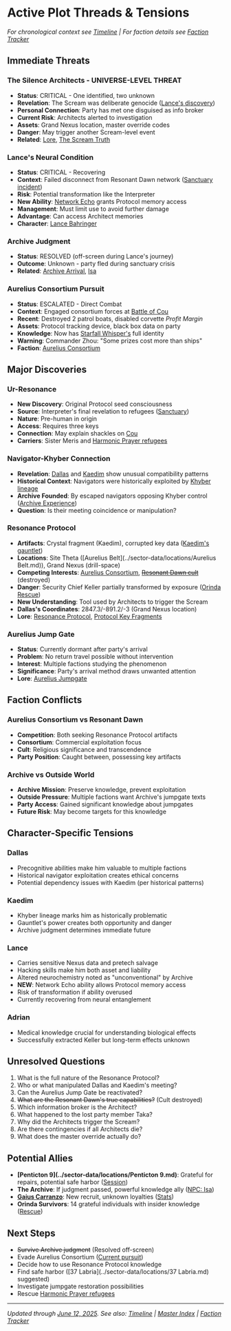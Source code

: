 # Active Plot Threads & Tensions

*For chronological context see [Timeline](../TIMELINE.md) | For faction details see [Faction Tracker](../FACTION-TRACKER.md)*

## Immediate Threats

### The Silence Architects - UNIVERSE-LEVEL THREAT
- **Status**: CRITICAL - One identified, two unknown
- **Revelation**: The Scream was deliberate genocide ([Lance's discovery](../sessions/2025-06-12-lances-psychonaut-journey.md))
- **Personal Connection**: Party has met one disguised as info broker
- **Current Risk**: Architects alerted to investigation
- **Assets**: Grand Nexus location, master override codes
- **Danger**: May trigger another Scream-level event
- **Related**: [Lore](../../cross-sector/factions/silence-architects.md), [The Scream Truth](../../cross-sector/lore/the-scream-truth.md)

### Lance's Neural Condition
- **Status**: CRITICAL - Recovering
- **Context**: Failed disconnect from Resonant Dawn network ([Sanctuary incident](../sessions/2025-05-30-resonant-dawn-sanctuary.md))
- **Risk**: Potential transformation like the Interpreter
- **New Ability**: [Network Echo](../abilities/network-echo.md) grants Protocol memory access
- **Management**: Must limit use to avoid further damage
- **Advantage**: Can access Architect memories
- **Character**: [Lance Bahringer](../party/lance-bahringer.md)

### Archive Judgment
- **Status**: RESOLVED (off-screen during Lance's journey)
- **Outcome**: Unknown - party fled during sanctuary crisis
- **Related**: [Archive Arrival](../sessions/2025-05-01-archive-arrival.md), [Isa](../characters/isa-archive-authority.md)

### Aurelius Consortium Pursuit
- **Status**: ESCALATED - Direct Combat
- **Context**: Engaged consortium forces at [Battle of Cou](../sessions/2025-06-12-cou-approach-battle.md)
- **Recent**: Destroyed 2 patrol boats, disabled corvette *Profit Margin*
- **Assets**: Protocol tracking device, black box data on party
- **Knowledge**: Now has [Starfall Whisper's](../party/starfall-whisper.md) full identity
- **Warning**: Commander Zhou: "Some prizes cost more than ships"
- **Faction**: [Aurelius Consortium](../factions/aurelius-consortium.md)

## Major Discoveries

### Ur-Resonance
- **New Discovery**: Original Protocol seed consciousness
- **Source**: Interpreter's final revelation to refugees ([Sanctuary](../sessions/2025-05-30-resonant-dawn-sanctuary.md))
- **Nature**: Pre-human in origin
- **Access**: Requires three keys
- **Connection**: May explain shackles on [Cou](../sector-data/planets/Cou.md)
- **Carriers**: Sister Meris and [Harmonic Prayer refugees](../sessions/2025-06-12-cou-approach-battle.md)

### Navigator-Khyber Connection
- **Revelation**: [Dallas](../party/dallas-jacobi.md) and [Kaedim](../party/kaedim-vecc.md) show unusual compatibility patterns
- **Historical Context**: Navigators were historically exploited by [Khyber lineage](../lore/khyber-line.md)
- **Archive Founded**: By escaped navigators opposing Khyber control ([Archive Experience](../sessions/2025-05-07-archive-experience.md))
- **Question**: Is their meeting coincidence or manipulation?

### Resonance Protocol
- **Artifacts**: Crystal fragment (Kaedim), corrupted key data ([Kaedim's gauntlet](../items/kaedim-gauntlet.md))
- **Locations**: Site Theta ([Aurelius Belt](../sector-data/locations/Aurelius Belt.md)), Grand Nexus (drill-space)
- **Competing Interests**: [Aurelius Consortium](../factions/aurelius-consortium.md), ~~[Resonant Dawn cult](../factions/resonant-dawn.md)~~ (destroyed)
- **Danger**: Security Chief Keller partially transformed by exposure ([Orinda Rescue](../sessions/2025-03-27-orinda-mine-rescue.md))
- **New Understanding**: Tool used by Architects to trigger the Scream
- **Dallas's Coordinates**: 2847.3/-891.2/-3 (Grand Nexus location)
- **Lore**: [Resonance Protocol](../lore/resonance-protocol.md), [Protocol Key Fragments](../lore/protocol-key-fragments.md)

### Aurelius Jump Gate
- **Status**: Currently dormant after party's arrival
- **Problem**: No return travel possible without intervention
- **Interest**: Multiple factions studying the phenomenon
- **Significance**: Party's arrival method draws unwanted attention
- **Lore**: [Aurelius Jumpgate](../lore/aurelius-jumpgate.md)

## Faction Conflicts

### Aurelius Consortium vs Resonant Dawn
- **Competition**: Both seeking Resonance Protocol artifacts
- **Consortium**: Commercial exploitation focus
- **Cult**: Religious significance and transcendence
- **Party Position**: Caught between, possessing key artifacts

### Archive vs Outside World
- **Archive Mission**: Preserve knowledge, prevent exploitation
- **Outside Pressure**: Multiple factions want Archive's jumpgate texts
- **Party Access**: Gained significant knowledge about jumpgates
- **Future Risk**: May become targets for this knowledge

## Character-Specific Tensions

### Dallas
- Precognitive abilities make him valuable to multiple factions
- Historical navigator exploitation creates ethical concerns
- Potential dependency issues with Kaedim (per historical patterns)

### Kaedim
- Khyber lineage marks him as historically problematic
- Gauntlet's power creates both opportunity and danger
- Archive judgment determines immediate future

### Lance
- Carries sensitive Nexus data and pretech salvage
- Hacking skills make him both asset and liability
- Altered neurochemistry noted as "unconventional" by Archive
- **NEW**: Network Echo ability allows Protocol memory access
- Risk of transformation if ability overused
- Currently recovering from neural entanglement

### Adrian
- Medical knowledge crucial for understanding biological effects
- Successfully extracted Keller but long-term effects unknown

## Unresolved Questions

1. What is the full nature of the Resonance Protocol?
2. Who or what manipulated Dallas and Kaedim's meeting?
3. Can the Aurelius Jump Gate be reactivated?
4. ~~What are the Resonant Dawn's true capabilities?~~ (Cult destroyed)
5. Which information broker is the Architect?
6. What happened to the lost party member Taka?
7. Why did the Architects trigger the Scream?
8. Are there contingencies if all Architects die?
9. What does the master override actually do?

## Potential Allies

- **[Penticton 9](../sector-data/locations/Penticton 9.md)**: Grateful for repairs, potential safe harbor ([Session](../sessions/2025-04-04-penticton-9.md))
- **The Archive**: If judgment passed, powerful knowledge ally ([NPC: Isa](../characters/isa-archive-authority.md))
- **[Gaius Carranzo](../characters/gaius-carranzo.md)**: New recruit, unknown loyalties ([Stats](../characters/gaius-carranzo-stats.md))
- **Orinda Survivors**: 14 grateful individuals with insider knowledge ([Rescue](../sessions/2025-03-27-orinda-mine-rescue.md))

## Next Steps
- ~~Survive Archive judgment~~ (Resolved off-screen)
- Evade Aurelius Consortium ([Current pursuit](../sessions/2025-06-12-cou-approach-battle.md))
- Decide how to use Resonance Protocol knowledge
- Find safe harbor ([37 Labria](../sector-data/locations/37 Labria.md) suggested)
- Investigate jumpgate restoration possibilities
- Rescue [Harmonic Prayer refugees](../planning/next-session/harmonic-prayer-rescue-prep.md)

---

*Updated through [June 12, 2025](../sessions/2025-06-12-cou-approach-battle.md). See also: [Timeline](../TIMELINE.md) | [Master Index](../MASTER-INDEX.md) | [Faction Tracker](../FACTION-TRACKER.md)*